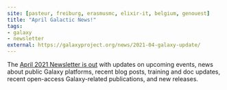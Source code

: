 ```yaml
---
site: [pasteur, freiburg, erasmusmc, elixir-it, belgium, genouest]
title: "April Galactic News!"
tags: 
- galaxy
- newsletter
external: https://galaxyproject.org/news/2021-04-galaxy-update/
---
```


The [April 2021 Newsletter is out](https://galaxyproject.org/news/2021-04-galaxy-update/) with updates on upcoming events, news about public Galaxy platforms, recent blog posts, training and doc updates, recent open-access Galaxy-related publications, and new releases.

